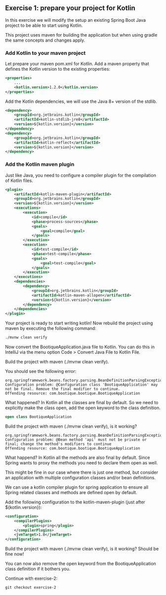 ## Exercise 1: prepare your project for Kotlin

In this exercise we will modify the setup an existing Spring Boot Java project to be able to start using Kotlin. 

This project uses maven for building the application but when using gradle the same concepts and changes apply.

### Add Kotlin to your maven project

Let prepare your maven pom.xml for Kotlin. Add a maven property that defines the Kotlin version to the existing properties:
```xml
<properties>
    ...
    <kotlin.version>1.2.0</kotlin.version>
</properties>
```

Add the Kotlin dependencies, we will use the Java 8+ version of the stdlib.
```xml
<dependency>
    <groupId>org.jetbrains.kotlin</groupId>
    <artifactId>kotlin-stdlib-jre8</artifactId>
    <version>${kotlin.version}</version>
</dependency>
<dependency>
    <groupId>org.jetbrains.kotlin</groupId>
    <artifactId>kotlin-reflect</artifactId>
    <version>${kotlin.version}</version>
</dependency>
```

### Add the Kotlin maven plugin

Just like Java, you need to configure a compiler plugin for the compilation of Kotlin files. 
```xml
<plugin>
    <artifactId>kotlin-maven-plugin</artifactId>
    <groupId>org.jetbrains.kotlin</groupId>
    <version>${kotlin.version}</version>
    <executions>
        <execution>
            <id>compile</id>
            <phase>process-sources</phase>
            <goals>
                <goal>compile</goal>
            </goals>
        </execution>
        <execution>
            <id>test-compile</id>
            <phase>test-compile</phase>
            <goals>
                <goal>test-compile</goal>
            </goals>
        </execution>
    </executions>
    <dependencies>
        <dependency>
            <groupId>org.jetbrains.kotlin</groupId>
            <artifactId>kotlin-maven-allopen</artifactId>
            <version>${kotlin.version}</version>
        </dependency>
    </dependencies>
</plugin>
```
Your project is ready to start writing kotlin! Now rebuild the project using maven by executing the following command:

```xml
./mvnw clean verify
```

Now convert the BootiqueApplication.java file to Kotlin. You can do this in IntelliJ via the menu option Code > Convert Java File to Kotlin File.

Build the project with maven (./mvnw clean verify).

You should see the following error:
```
org.springframework.beans.factory.parsing.BeanDefinitionParsingException: 
Configuration problem: @Configuration class 'BootiqueApplication' may not be final. Remove the final modifier to continue.
Offending resource: com.bootique.bootique.BootiqueApplication
```

What happened? In Kotlin all the classes are final by default. So we need to explicitly make the class open, add the open keyword to the class definition.

```kotlin
open class BootiqueApplication
```

Build the project with maven (./mvnw clean verify), is it working?

```
org.springframework.beans.factory.parsing.BeanDefinitionParsingException: 
Configuration problem: @Bean method 'api' must not be private or final; change the method's modifiers to continue
Offending resource: com.bootique.bootique.BootiqueApplication
```

What happend? In Kotlin all the methods are also final by default. Since Spring wants to proxy the methods you need to declare them open as well.

This might be fine in our case where there is just one method, but consider an application with multiple configuration classes and/or bean definitions.

We can use a kotlin compiler plugin for spring application to ensure all Spring related classes and methods are defined open by default.

Add the following configuration to the kotlin-maven-plugin (just after <version>${kotlin.version}</version>):

```xml
<configuration>
    <compilerPlugins>
        <plugin>spring</plugin>
    </compilerPlugins>
    <jvmTarget>1.8</jvmTarget>
</configuration>
```

Build the project with maven (./mvnw clean verify), is it working? Should be fine now! 

You can now also remove the open keyword from the BootiqueApplication class definition if it bothers you.

Continue with exercise-2:

```
git checkout exercise-2
```